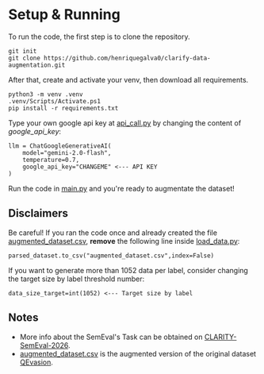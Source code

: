 # Setup & Running
To run the code, the first step is to clone the repository.
```
git init
git clone https://github.com/henriquegalva0/clarify-data-augmentation.git
```
After that, create and activate your venv, then download all requirements.
```
python3 -m venv .venv
.venv/Scripts/Activate.ps1
pip install -r requirements.txt
```
Type your own google api key at [api_call.py](main/api_call.py) by changing the content of _google_api_key_:
```
llm = ChatGoogleGenerativeAI(
    model="gemini-2.0-flash",
    temperature=0.7,
    google_api_key="CHANGEME" <--- API KEY
)
```
Run the code in [main.py](main/main.py) and you're ready to augmentate the dataset!

## Disclaimers
Be careful! If you ran the code once and already created the file [augmented_dataset.csv](augmented_dataset.csv), **remove** the following line inside [load_data.py](main/load_data.py):
```
parsed_dataset.to_csv("augmented_dataset.csv",index=False)
```
If you want to generate more than 1052 data per label, consider changing the target size by label threshold number:
```
data_size_target=int(1052) <--- Target size by label
```

## Notes
* More info about the SemEval's Task can be obtained on [CLARITY-SemEval-2026](https://konstantinosftw.github.io/CLARITY-SemEval-2026/).
* [augmented_dataset.csv](augmented_dataset.csv) is the augmented version of the original dataset [QEvasion](https://huggingface.co/datasets/ailsntua/QEvasion).
